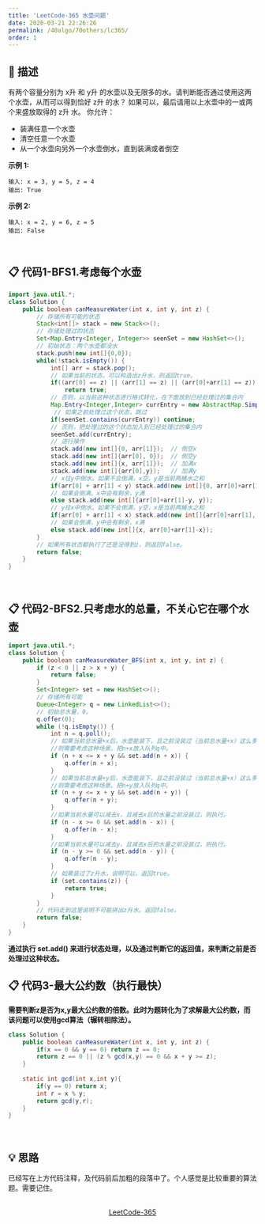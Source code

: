 ```yaml
---
title: 'LeetCode-365 水壶问题'
date: 2020-03-21 22:26:26
permalink: /40algo/70others/lc365/
order: 1
---
```

## 💬 描述
有两个容量分别为 x升 和 y升 的水壶以及无限多的水。请判断能否通过使用这两个水壶，从而可以得到恰好 z升 的水？
如果可以，最后请用以上水壶中的一或两个来盛放取得的 z升 水。
你允许：
- 装满任意一个水壶
- 清空任意一个水壶
- 从一个水壶向另外一个水壶倒水，直到装满或者倒空

**示例 1:**
```
输入: x = 3, y = 5, z = 4
输出: True
```
**示例 2:**
```
输入: x = 2, y = 6, z = 5
输出: False
```
<br/>

## 📋 代码1-BFS1.考虑每个水壶
```java
import java.util.*;
class Solution {
    public boolean canMeasureWater(int x, int y, int z) {
        // 存储所有可能的状态
        Stack<int[]> stack = new Stack<>();
        // 存储处理过的状态
        Set<Map.Entry<Integer, Integer>> seenSet = new HashSet<>();  
        // 初始状态：两个水壶都没水
        stack.push(new int[]{0,0});
        while(!stack.isEmpty()) {
            int[] arr = stack.pop();
            // 如果当前的状态，可以构造出z升水，则返回true。
            if((arr[0] == z) || (arr[1] == z) || (arr[0]+arr[1] == z))
                return true;
            // 否则，以当前这种状态进行格式转化，在下面放到已经处理过的集合内
            Map.Entry<Integer,Integer> currEntry = new AbstractMap.SimpleEntry<>(arr[0], arr[1]);
             // 如果之前处理过这个状态，跳过
            if(seenSet.contains(currEntry)) continue;
            // 否则，把处理过的这个状态加入到已经处理过的集合内
            seenSet.add(currEntry);  
            // 进行操作
            stack.add(new int[]{0, arr[1]});  // 倒空x
            stack.add(new int[]{arr[0], 0});  // 倒空y
            stack.add(new int[]{x, arr[1]});  // 加满x
            stack.add(new int[]{arr[0],y});   // 加满y 
            // x往y中倒水。如果不会倒满，x空，y是当前两桶水之和
            if(arr[0] + arr[1] < y) stack.add(new int[]{0, arr[0]+arr[1]});
            // 如果会倒满，x中会有剩余，y满
            else stack.add(new int[]{arr[0]+arr[1]-y, y});  
            // y往x中倒水。如果不会倒满，y空，x是当前两桶水之和
            if(arr[0] + arr[1] < x) stack.add(new int[]{arr[0]+arr[1], 0});
            // 如果会倒满，y中会有剩余，x满
            else stack.add(new int[]{x, arr[0]+arr[1]-x});
        }
        // 如果所有状态都执行了还是没得到z，则返回false。
        return false;
    }
}
```
<br/>

## 📋 代码2-BFS2.只考虑水的总量，不关心它在哪个水壶
```java
import java.util.*;
class Solution {
    public boolean canMeasureWater_BFS(int x, int y, int z) {
        if (z < 0 || z > x + y) {
            return false;
        }
        Set<Integer> set = new HashSet<>();
        // 存储所有可能
        Queue<Integer> q = new LinkedList<>();
        // 初始总水量，0。
        q.offer(0);
        while (!q.isEmpty()) {
            int n = q.poll();
            // 如果当前总水量+x后，水壶能装下，且之前没装过（当前总水量+x）这么多的水。
            //则需要考虑这种场景。把n+x放入队列q中。
            if (n + x <= x + y && set.add(n + x)) {
                q.offer(n + x);
            }
            // 如果当前总水量+y后，水壶能装下，且之前没装过（当前总水量+x）这么多的水。
            //则需要考虑这种场景。把n+y放入队列q中。
            if (n + y <= x + y && set.add(n + y)) {
                q.offer(n + y);
            }
            //如果当前水量可以减去x，且减去x后的水量之前没装过，则执行。
            if (n - x >= 0 && set.add(n - x)) {
                q.offer(n - x);
            }
            //如果当前水量可以减去y，且减去x后的水量之前没装过，则执行。
            if (n - y >= 0 && set.add(n - y)) {
                q.offer(n - y);
            }
            // 如果装过了z升水，说明可以。返回true。
            if (set.contains(z)) {
                return true;
            }
        }
        // 代码走到这里说明不可能拼出z升水。返回false。
        return false;
    }
}
```
**通过执行 set.add() 来进行状态处理，以及通过判断它的返回值，来判断之前是否处理过这种状态。**
<br/>

## 📋 代码3-最大公约数（执行最快）
**需要判断z是否为x,y最大公约数的倍数。此时为题转化为了求解最大公约数，而该问题可以使用gcd算法（辗转相除法）。**
```java
class Solution {
    public boolean canMeasureWater(int x, int y, int z) {
        if(x == 0 && y == 0) return z == 0;
        return z == 0 || (z % gcd(x,y) == 0 && x + y >= z);
    }
    
    static int gcd(int x,int y){
        if(y == 0) return x;
        int r = x % y;
        return gcd(y,r);
    }
}
```
<br/>

## 💡 思路
已经写在上方代码注释，及代码前后加粗的段落中了。个人感觉是比较重要的算法题。需要记住。

<br/>

<center><a href="https://leetcode-cn.com/problems/water-and-jug-problem" class="LinkCard" target="_blank">LeetCode-365</a></center>
<br/>